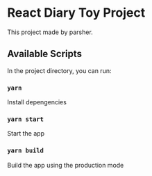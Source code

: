# React Diary Toy Project

This project made by parsher.

## Available Scripts

In the project directory, you can run:

### `yarn`

Install depengencies

### `yarn start`

Start the app

### `yarn build`

Build the app using the production mode
